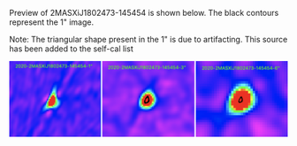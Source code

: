 Preview of 2MASXiJ1802473-145454 is shown below. The black contours represent the 1" image. 

Note: The triangular shape present in the 1" is due to artifacting. This source has been added to the self-cal list 

![2MASXiJ1802473-145454](2MASXiJ1802473-145454.png "2MASXiJ1802473-145454-2020")
